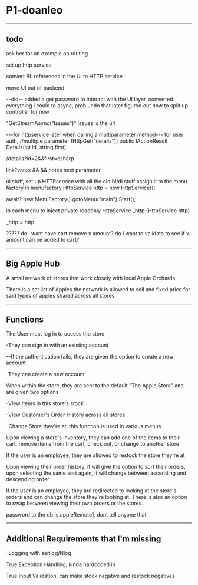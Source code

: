 # P1-doanleo

---
todo
---
ask her for an example on routing

set up http service

convert BL references in the UI to HTTP service

move UI out of backend



--did--
added a get password to interact with the UI layer, converted everything i could to async, prob undo that later
figured out how to split up controller for now


 "GetStreamAsync("Issues")" issues is the url

---for httpservice later when calling a multiparameter method---
for user auth, 
//multiple parameter
[HttpGet("details")]
public IActionResult Details(int id, string first)

/details?id=2&&first=csharp

link?var=x && 
&& notes next parameter

>
ui stuff, set up HTTPservice with all the old bl/dl stuff assign it to the menu factory 
in menufactory
HttpService http = new HttpService();

await? new MenuFactory().gotoMenu("main").Start();

in each menu to inject
private readonly HttpService _http
(HttpService http)

_http = http
>
?????
do i want have cart remove x amount? 
do i want to validate to see if x amount can be added to cart?

------------------
Big Apple Hub
------------------
A small network of stores that work closely with local Apple Orchards

There is a set list of Apples the network is allowed to sell and fixed price for said types of apples shared across all stores

------------------
Functions
------------------
The User must log in to access the store

-They can sign in with an existing account

--If the authentication fails, they are given the option to create a new account

-They can create a new account

When within the store, they are sent to the default "The Apple Store" and are given two options


-View Items in this store's stock

-View Customer's Order History across all stores

-Change Store they're at, this function is used in various menus


Upon viewing a store's inventory, they can add one of the items to their cart, remove items from the cart, check out, or change to another store

If the user is an employee, they are allowed to restock the store they're at

Upon viewing their order history, it will give the option to sort their orders, upon selecting the same sort again, it will change between ascending and descending order

If the user is an employee, they are redirected to looking at the store's orders and can change the store they're looking at. There is also an option to swap between viewing their own orders or the stores.

password to the db is appleRemote1, dont tell anyone that

------------------
Additional Requirements that I'm missing
------------------


-Logging with serilog/Nlog

True Exception Handling, kinda hardcoded in

True Input Validation, can make stock negative and restock negatives
